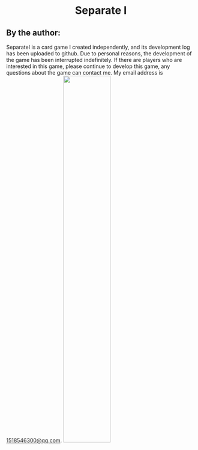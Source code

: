 #  <center> Separate Ⅰ

## By the author: 
   SeparateⅠ is a card game I created independently, and its development log has been uploaded to github. Due to personal reasons, the development of the game has been interrupted indefinitely. If there are players who are interested in this game, please continue to develop this game, any questions about the game can contact me.  My email address is 1518546300@qq.com.
<img src="[http://static.runoob.com/images/runoob-logo.png](https://raw.githubusercontent.com/1518546300/Separate-/main/Assets/Resources/Texture/Icon/icon_512.png)" width="50%">
